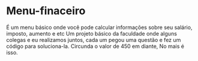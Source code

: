# Menu-finaceiro
É um menu básico onde você pode calcular informações sobre seu salário, imposto, aumento e etc
Um projeto básico da faculdade onde alguns colegas e eu realizamos juntos, cada um pegou uma questão e fez um código para soluciona-la.
Circunda o valor de 450 em diante, 
No mais é isso.
